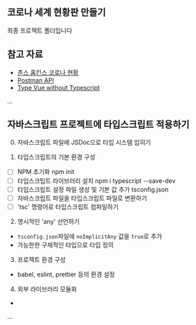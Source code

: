 ## 코로나 세계 현황판 만들기

최종 프로젝트 폴더입니다

## 참고 자료

- [존스 홉킨스 코로나 현황](https://www.arcgis.com/apps/opsdashboard/index.html#/bda7594740fd40299423467b48e9ecf6)
- [Postman API](https://documenter.getpostman.com/view/10808728/SzS8rjbc?version=latest#27454960-ea1c-4b91-a0b6-0468bb4e6712)
- [Type Vue without Typescript](https://blog.usejournal.com/type-vue-without-typescript-b2b49210f0b)

...
## 자바스크립트 프로젝트에 타입스크립트 적용하기

0. 자바스크립트 파일에 JSDoc으로 타입 시스템 입히기

1. 타입스크립트의 기본 환경 구성
  - [ ] NPM 초기화 npm init
  - [ ] 타입스크팁트 라이브러리 설치 npm i typescript --save-dev
  - [ ] 타입스크립트 설정 파일 생성 및 기본 값 추가 tsconfig.json
  - [ ] 자바스크립트 파일을 타입스크립트 파일로 변환하기
  - [ ] 'tsc' 명령어로 타입스크립트 컴파일하기
  
2. 명시적인 'any' 선언하기
  - `tsconfig.json`파일에 `noImplicitAny` 값을 `true`로 추가
  - 가능한한 구체적인 타입으로 타입 정의

3. 프로젝트 환경 구성
  - babel, eslint, prettier 등의 환경 설정

4. 외부 라이브러리 모듈화
  - 
...